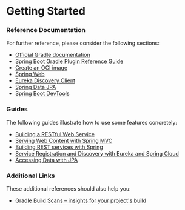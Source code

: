 # Getting Started

### Reference Documentation

For further reference, please consider the following sections:

* [Official Gradle documentation](https://docs.gradle.org)
* [Spring Boot Gradle Plugin Reference Guide](https://docs.spring.io/spring-boot/docs/2.6.13/gradle-plugin/reference/html/)
* [Create an OCI image](https://docs.spring.io/spring-boot/docs/2.6.13/gradle-plugin/reference/html/#build-image)
* [Spring Web](https://docs.spring.io/spring-boot/docs/2.6.13/reference/htmlsingle/#web)
* [Eureka Discovery Client](https://docs.spring.io/spring-cloud-netflix/docs/current/reference/html/#service-discovery-eureka-clients)
* [Spring Data JPA](https://docs.spring.io/spring-boot/docs/2.6.13/reference/htmlsingle/#data.sql.jpa-and-spring-data)
* [Spring Boot DevTools](https://docs.spring.io/spring-boot/docs/2.6.13/reference/htmlsingle/#using.devtools)

### Guides

The following guides illustrate how to use some features concretely:

* [Building a RESTful Web Service](https://spring.io/guides/gs/rest-service/)
* [Serving Web Content with Spring MVC](https://spring.io/guides/gs/serving-web-content/)
* [Building REST services with Spring](https://spring.io/guides/tutorials/rest/)
* [Service Registration and Discovery with Eureka and Spring Cloud](https://spring.io/guides/gs/service-registration-and-discovery/)
* [Accessing Data with JPA](https://spring.io/guides/gs/accessing-data-jpa/)

### Additional Links

These additional references should also help you:

* [Gradle Build Scans – insights for your project's build](https://scans.gradle.com#gradle)

